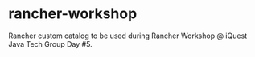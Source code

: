 # rancher-workshop
Rancher custom catalog to be used during Rancher Workshop @ iQuest Java Tech Group Day #5.
